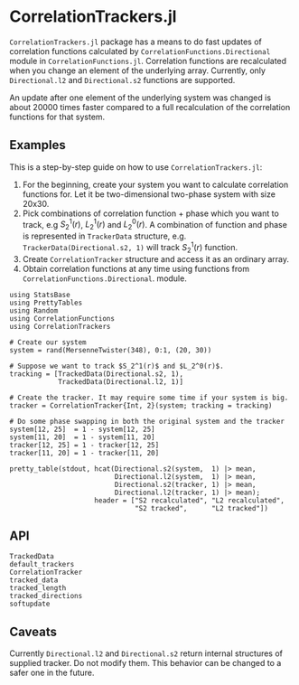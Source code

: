 # CorrelationTrackers.jl

`CorrelationTrackers.jl` package has a means to do fast updates of correlation
functions calculated by `CorrelationFunctions.Directional` module in
`CorrelationFunctions.jl`. Correlation functions are recalculated when you
change an element of the underlying array. Currently, only `Directional.l2` and
`Directional.s2` functions are supported.

An update after one element of the underlying system was changed is about 20000
times faster compared to a full recalculation of the correlation functions for
that system.

## Examples

This is a step-by-step guide on how to use `CorrelationTrackers.jl`:

1. For the beginning, create your system you want to calculate correlation
   functions for. Let it be two-dimensional two-phase system with size 20x30.
2. Pick combinations of correlation function + phase which you want to track,
   e.g $S_2^1(r)$, $L_2^1(r)$ and $L_2^0(r)$. A combination of function and
   phase is represented in `TrackerData` structure,
   e.g. `TrackerData(Directional.s2, 1)` will track $S_2^1(r)$ function.
3. Create `CorrelationTracker` structure and access it as an ordinary array.
4. Obtain correlation functions at any time using functions from
   `CorrelationFunctions.Directional`. module.

```@example
using StatsBase
using PrettyTables
using Random
using CorrelationFunctions
using CorrelationTrackers

# Create our system
system = rand(MersenneTwister(348), 0:1, (20, 30))

# Suppose we want to track $S_2^1(r)$ and $L_2^0(r)$.
tracking = [TrackedData(Directional.s2, 1), 
            TrackedData(Directional.l2, 1)]

# Create the tracker. It may require some time if your system is big.
tracker = CorrelationTracker{Int, 2}(system; tracking = tracking)

# Do some phase swapping in both the original system and the tracker
system[12, 25]  = 1 - system[12, 25]
system[11, 20]  = 1 - system[11, 20]
tracker[12, 25] = 1 - tracker[12, 25]
tracker[11, 20] = 1 - tracker[11, 20]

pretty_table(stdout, hcat(Directional.s2(system,  1) |> mean,
                          Directional.l2(system,  1) |> mean,
                          Directional.s2(tracker, 1) |> mean,
                          Directional.l2(tracker, 1) |> mean);
                     header = ["S2 recalculated", "L2 recalculated",
                               "S2 tracked",      "L2 tracked"])
```

## API

```@docs
TrackedData
default_trackers
CorrelationTracker
tracked_data
tracked_length
tracked_directions
softupdate
```

## Caveats

Currently `Directional.l2` and `Directional.s2` return internal structures of
supplied tracker. Do not modify them. This behavior can be changed to a safer
one in the future.
